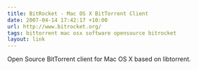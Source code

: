 ```yaml
---
title: BitRocket - Mac OS X BitTorrent Client
date: 2007-04-14 17:42:17 +10:00
url: http://www.bitrocket.org/
tags: bittorrent mac osx software opensource bitrocket
layout: link
---
```

Open Source BitTorrent client for Mac OS X based on libtorrent.
